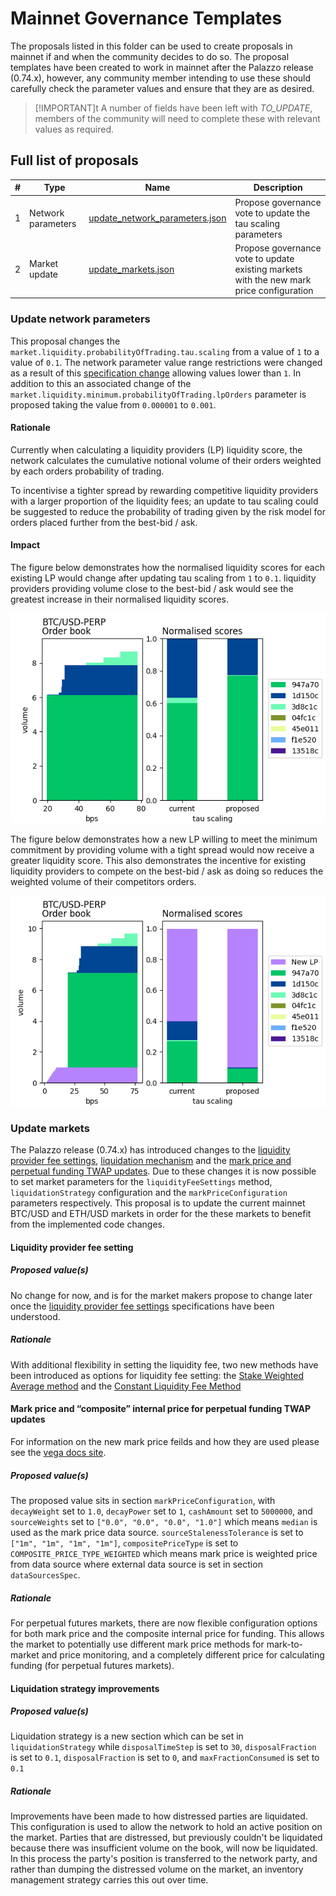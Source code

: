 # Mainnet Governance Templates

The proposals listed in this folder can be used to create proposals in mainnet if and when the community decides to do so. The proposal templates have been created to work in mainnet after the Palazzo release (0.74.x), however, any community member intending to use these should carefully check the parameter values and ensure that they are as desired.

> [!IMPORTANT]t
> A number of fields have been left with *TO_UPDATE*, members of the community will need to complete these with relevant values as required.


## Full list of proposals

  | #   | Type           | Name                        | Description |
  | --- | -------------- |---------------------------- |----------- |
  | 1   | Network parameters  | [update_network_parameters.json](./update_network_parameters.json)     | Propose governance vote to update the tau scaling parameters      |
  | 2   | Market update | [update_markets.json](./update_markets.json)   | Propose governance vote to update existing markets with the new mark price configuration  |


### Update network parameters

This proposal changes the `market.liquidity.probabilityOfTrading.tau.scaling` from a value of `1` to a value of `0.1`. The network parameter value range restrictions were changed as a result of this [specification change](https://github.com/vegaprotocol/specs/pull/2134/files) allowing values lower than `1`. In addition to this an associated change of the `market.liquidity.minimum.probabilityOfTrading.lpOrders` parameter is proposed taking the value from `0.000001` to `0.001`.

#### Rationale

Currently when calculating a liquidity providers (LP) liquidity score, the network calculates the cumulative notional volume of their orders weighted by each orders probability of trading.

To incentivise a tighter spread by rewarding competitive liquidity providers with a larger proportion of the liquidity fees; an update to tau scaling could be suggested to reduce the probability of trading given by the risk model for orders placed further from the best-bid / ask.


#### Impact

The figure below demonstrates how the normalised liquidity scores for each existing LP would change after updating tau scaling from `1` to `0.1`. liquidity providers providing volume close to the best-bid / ask would see the greatest increase in their normalised liquidity scores.

![normalised liquidity scores](./btcusd_liquidity_scores_1.png)

The figure below demonstrates how a new LP willing to meet the minimum commitment by providing volume with a tight spread would now receive a greater liquidity score. This also demonstrates the incentive for existing liquidity providers to compete on the best-bid / ask as doing so reduces the weighted volume of their competitors orders.

![minimum commitment](./btcusd_liquidity_scores_2.png)

### Update markets

The Palazzo release (0.74.x) has introduced changes to the [liquidity provider fee settings](https://github.com/vegaprotocol/roadmap/issues/81), [liquidation mechanism](https://github.com/vegaprotocol/roadmap/issues/85) and the [mark price and perpetual funding TWAP updates](https://github.com/vegaprotocol/roadmap/issues/89). Due to these changes it is now possible to set market parameters for the `liquidityFeeSettings` method, `liquidationStrategy` configuration and the `markPriceConfiguration` parameters respectively. This proposal is to update the current mainnet BTC/USD and ETH/USD markets in order for the these markets to benefit from the implemented code changes.

#### Liquidity provider fee setting

##### Proposed value(s)

No change for now, and is for the market makers propose to change later once the [liquidity provider fee settings](https://github.com/vegaprotocol/roadmap/issues/81) specifications have been understood.

##### Rationale

With additional flexibility in setting the liquidity fee, two new methods have been introduced as options for liquidity fee setting: the [Stake Weighted Average method](https://github.com/vegaprotocol/specs/blob/palazzo/protocol/0042-LIQF-setting_fees_and_rewarding_lps.md#stake-weighted-average-method-for-setting-the-liquidity-fee-factor) and the [Constant Liquidity Fee Method](https://github.com/vegaprotocol/specs/blob/palazzo/protocol/0042-LIQF-setting_fees_and_rewarding_lps.md#constant-liquidity-fee-method)

#### Mark price and “composite” internal price for perpetual funding TWAP updates

For information on the new mark price feilds and how they are used please see the [vega docs site](https://docs.vega.xyz/testnet/tutorials/proposals/new-perpetuals-market#mark-price-configuration).

##### Proposed value(s)

The proposed value sits in section `markPriceConfiguration`, with `decayWeight` set to `1.0`, `decayPower` set to `1`, `cashAmount` set to `5000000`, and `sourceWeights` set to `["0.0", "0.0", "0.0", "1.0"]` which means `median` is used as the mark price data source. `sourceStalenessTolerance` is set to `["1m", "1m", "1m", "1m"]`, `compositePriceType` is set to `COMPOSITE_PRICE_TYPE_WEIGHTED` which means mark price is weighted price from data source where external data source is set in section `dataSourcesSpec`.

##### Rationale

For perpetual futures markets, there are now flexible configuration options for both mark price and the composite internal price for funding. This allows the market to potentially use different mark price methods for mark-to-market and price monitoring, and a completely different price for calculating funding (for perpetual futures markets).

#### Liquidation strategy improvements

##### Proposed value(s)

Liquidation strategy is a new section which can be set in `liquidationStrategy` while `disposalTimeStep` is set to `30`, `disposalFraction` is set to `0.1`, `disposalFraction` is set to `0`, and `maxFractionConsumed` is set to `0.1`

##### Rationale

Improvements have been made to how distressed parties are liquidated. This configuration is used to allow the network to hold an active position on the market. Parties that are distressed, but previously couldn't be liquidated because there was insufficient volume on the book, will now be liquidated. In this process the party's position is transferred to the network party, and rather than dumping the distressed volume on the market, an inventory management strategy carries this out over time.
